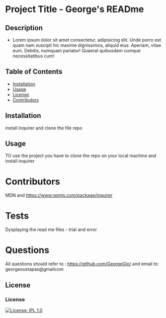 
# Project Title - George's READme




## Description 
 - Lorem ipsum dolor sit amet consectetur, adipisicing elit. Unde porro est quam nam suscipit hic maxime dignissimos, aliquid eius. Aperiam, vitae eum. Debitis, numquam pariatur! Quaerat quibusdam cumque necessitatibus cum!

## Table of Contents 
 * [Installation](#installation)
 * [Usage](#usage)
 * [License](#license)
 * [Contributors](#contributors)

## Installation
install inquirer and clone the file repo

## Usage 
TO use the project you have to clone the repo on your local machine and install inquirer

# Contributors
MDN and https://www.npmjs.com/package/inquirer

# Tests
Dysplaying the read me files - trial and error

# Questions
All questions should refer to : https://github.com/GeorgeGio/ and email to: georgeoustapas@gmailcom 

## License

### License
[![License: IPL 1.0](https://img.shields.io/badge/License-IPL_1.0-blue.svg)](https://opensource.org/licenses/IPL-1.0)
